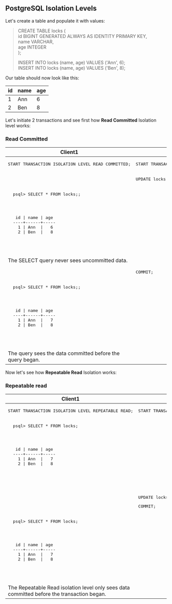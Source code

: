## PostgreSQL Isolation Levels

Let's create a table and populate it with values:

>CREATE TABLE locks (  
> id BIGINT GENERATED ALWAYS AS IDENTITY PRIMARY KEY,  
> name VARCHAR,  
> age INTEGER  
>);
>
>INSERT INTO locks (name, age) VALUES ('Ann', 6);   
>INSERT INTO locks (name, age) VALUES ('Ben', 8);
>

Our table should now look like this:

  
| id      | name | age |
| ----------- | ----------- | ----------- |
|1|Ann|6|
|2|Ben|8|   
   
Let's initiate 2 transactions and see first how **Read Committed** Isolation level works:

### Read Committed

<table>
  <thead>
    <th>Client1</th>
    <th>Client2</th>
  </thead>
  <tbody>
  <tr>
    <td>
      <pre>START TRANSACTION ISOLATION LEVEL READ COMMITTED;</pre>
    </td>
    <td>
      <pre>START TRANSACTION;</pre>
    </td>
  </tr>
  <tr>
    <td></td>
    <td>
      <pre>UPDATE locks SET age=7 WHERE name='Ann';</pre>
    </td>
  </tr>
  <tr>
    <td>
      <pre>
  psql> SELECT * FROM locks;;

  <p>
   id | name | age
  ----+------+-----
    1 | Ann  |   6
    2 | Ben  |   8
  </p>
    </pre>
    The SELECT query never sees uncommitted data.
    </td>
    <td></td>
  </tr>
  <tr>
    <td></td>
    <td>
      <pre>COMMIT;</pre>
    </td>
  </tr>
  <tr>
    <td>
      <pre>
  psql> SELECT * FROM locks;;

  <p>
   id | name | age
  ----+------+-----
    1 | Ann  |   7
    2 | Ben  |   8
  </p>
    </pre>
    The query sees the data committed before the query began.
    </td>
    <td></td>
  </tr>
  </tbody>
</table>

Now let's see how **Repeatable Read** Isolation works:

### Repeatable read

<table>
  <thead>
    <th>Client1</th>
    <th>Client2</th>
  </thead>
  <tbody>
  <tr>
    <td>
      <pre>START TRANSACTION ISOLATION LEVEL REPEATABLE READ;</pre>
    </td>
    <td>
      <pre>START TRANSACTION;</pre>
    </td>
  </tr>
  <tr>
    <td>
        <pre>
  psql> SELECT * FROM locks;

  <p>
   id | name | age
  ----+------+-----
    1 | Ann  |   7
    2 | Ben  |   8
  </p>
    </pre>
    </td>
    <td></td>
  </tr>
    <td></td>
    <td>
      <pre>UPDATE locks SET age=12 WHERE name='Ben';</pre>
      <pre>COMMIT;</pre>
    </td>
  </tr>
  <tr>
    <td>
      <pre>
  psql> SELECT * FROM locks;

  <p>
   id | name | age
  ----+------+-----
    1 | Ann  |   7
    2 | Ben  |   8
  </p>
    </pre>
      The Repeatable Read isolation level only sees data committed before the transaction began.
    </td>
    <td></td>
  </tr>
  </tbody>
</table>
